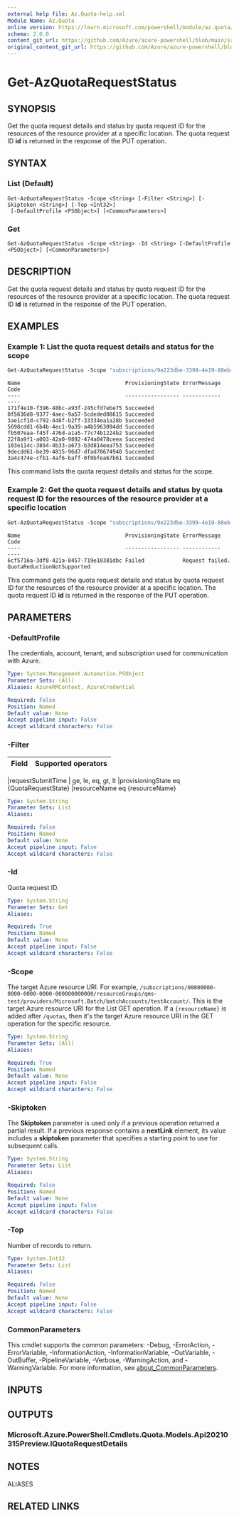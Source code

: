 ```yaml
---
external help file: Az.Quota-help.xml
Module Name: Az.Quota
online version: https://learn.microsoft.com/powershell/module/az.quota/get-azquotarequeststatus
schema: 2.0.0
content_git_url: https://github.com/Azure/azure-powershell/blob/main/src/Quota/Quota/help/Get-AzQuotaRequestStatus.md
original_content_git_url: https://github.com/Azure/azure-powershell/blob/main/src/Quota/Quota/help/Get-AzQuotaRequestStatus.md
---
```


# Get-AzQuotaRequestStatus

## SYNOPSIS
Get the quota request details and status by quota request ID for the resources of the resource provider at a specific location.
The quota request ID **id** is returned in the response of the PUT operation.

## SYNTAX

### List (Default)
```
Get-AzQuotaRequestStatus -Scope <String> [-Filter <String>] [-Skiptoken <String>] [-Top <Int32>]
 [-DefaultProfile <PSObject>] [<CommonParameters>]
```

### Get
```
Get-AzQuotaRequestStatus -Scope <String> -Id <String> [-DefaultProfile <PSObject>] [<CommonParameters>]
```

## DESCRIPTION
Get the quota request details and status by quota request ID for the resources of the resource provider at a specific location.
The quota request ID **id** is returned in the response of the PUT operation.

## EXAMPLES

### Example 1: List the quota request details and status for the scope
```powershell
Get-AzQuotaRequestStatus -Scope "subscriptions/9e223dbe-3399-4e19-88eb-0975f02ac87f/providers/Microsoft.Network/locations/eastus"
```

```output
Name                                 ProvisioningState ErrorMessage    Code
----                                 ----------------- ------------    ----
171f4e10-f396-48bc-a93f-245cfd7ebe75 Succeeded
0f5636d8-9377-4aec-9a57-5cdeded08615 Succeeded
3ae1cf1d-c792-448f-b2ff-33334ea1a28b Succeeded
5698cdd1-6b4b-4ec1-9a39-a4b5963094dd Succeeded
fb507eaa-f45f-476d-a1a5-77c74b1224b2 Succeeded
22f8a9f1-a003-42a0-9892-474a0478ceea Succeeded
103e114c-3894-4b33-a673-b3d814eea753 Succeeded
9decdd61-be39-4815-96d7-dfad78674940 Succeeded
3a4c474e-cfb1-4af6-baff-0f0bfea67b61 Succeeded
```

This command lists the quota request details and status for the scope.

### Example 2: Get the quota request details and status by quota request ID for the resources of the resource provider at a specific location
```powershell
Get-AzQuotaRequestStatus -Scope "subscriptions/9e223dbe-3399-4e19-88eb-0975f02ac87f/providers/Microsoft.Network/locations/eastus" -Id "6cf5716a-3df8-421a-8457-719e10381dbc"
```

```output
Name                                 ProvisioningState ErrorMessage    Code
----                                 ----------------- ------------    ----
6cf5716a-3df8-421a-8457-719e10381dbc Failed            Request failed. QuotaReductionNotSupported
```

This command gets the quota request details and status by quota request ID for the resources of the resource provider at a specific location.
The quota request ID **id** is returned in the response of the PUT operation.

## PARAMETERS

### -DefaultProfile
The credentials, account, tenant, and subscription used for communication with Azure.

```yaml
Type: System.Management.Automation.PSObject
Parameter Sets: (All)
Aliases: AzureRMContext, AzureCredential

Required: False
Position: Named
Default value: None
Accept pipeline input: False
Accept wildcard characters: False
```

### -Filter
| Field | Supported operators 
|---------------------|------------------------

|requestSubmitTime | ge, le, eq, gt, lt
 |provisioningState eq {QuotaRequestState}
 |resourceName eq {resourceName}

```yaml
Type: System.String
Parameter Sets: List
Aliases:

Required: False
Position: Named
Default value: None
Accept pipeline input: False
Accept wildcard characters: False
```

### -Id
Quota request ID.

```yaml
Type: System.String
Parameter Sets: Get
Aliases:

Required: True
Position: Named
Default value: None
Accept pipeline input: False
Accept wildcard characters: False
```

### -Scope
The target Azure resource URI.
For example, `/subscriptions/00000000-0000-0000-0000-000000000000/resourceGroups/qms-test/providers/Microsoft.Batch/batchAccounts/testAccount/`.
This is the target Azure resource URI for the List GET operation.
If a `{resourceName}` is added after `/quotas`, then it's the target Azure resource URI in the GET operation for the specific resource.

```yaml
Type: System.String
Parameter Sets: (All)
Aliases:

Required: True
Position: Named
Default value: None
Accept pipeline input: False
Accept wildcard characters: False
```

### -Skiptoken
The **Skiptoken** parameter is used only if a previous operation returned a partial result.
If a previous response contains a **nextLink** element, its value includes a **skiptoken** parameter that specifies a starting point to use for subsequent calls.

```yaml
Type: System.String
Parameter Sets: List
Aliases:

Required: False
Position: Named
Default value: None
Accept pipeline input: False
Accept wildcard characters: False
```

### -Top
Number of records to return.

```yaml
Type: System.Int32
Parameter Sets: List
Aliases:

Required: False
Position: Named
Default value: None
Accept pipeline input: False
Accept wildcard characters: False
```

### CommonParameters
This cmdlet supports the common parameters: -Debug, -ErrorAction, -ErrorVariable, -InformationAction, -InformationVariable, -OutVariable, -OutBuffer, -PipelineVariable, -Verbose, -WarningAction, and -WarningVariable. For more information, see [about_CommonParameters](http://go.microsoft.com/fwlink/?LinkID=113216).

## INPUTS

## OUTPUTS

### Microsoft.Azure.PowerShell.Cmdlets.Quota.Models.Api20210315Preview.IQuotaRequestDetails

## NOTES

ALIASES

## RELATED LINKS
